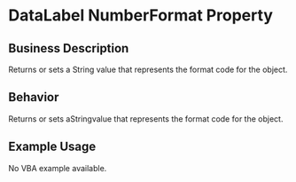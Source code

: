 # DataLabel NumberFormat Property

## Business Description
Returns or sets a String value that represents the format code for the object.

## Behavior
Returns or sets aStringvalue that represents the format code for the object.

## Example Usage
No VBA example available.
